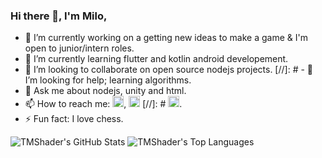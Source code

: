 ### Hi there 👋, I'm Milo,

- 🔭 I’m currently working on a getting new ideas to make a game & I'm open to junior/intern roles.
- 🌱 I’m currently learning flutter and kotlin android developement.
- 👯 I’m looking to collaborate on open source nodejs projects.
[//]: # - 🤔 I’m looking for help; learning algorithms.
- 💬 Ask me about nodejs, unity and html.
- 📫 How to reach me: [<img src='https://cdn.jsdelivr.net/npm/simple-icons@3.0.1/icons/gmail.svg' alt='gmail' height='18'>](mailto:tmshader@tmshader.com), [<img src='https://cdn.jsdelivr.net/npm/simple-icons@3.0.1/icons/twitter.svg' alt='twitter' height='18'>](https://twitter.com/TheTMShader)
[//]: # [<img src='https://cdn.jsdelivr.net/npm/simple-icons@3.0.1/icons/linkedin.svg' alt='LinkedIn' height='18'>](https://linkedin.com/in/daniel-oluojomu).
- ⚡ Fun fact: I love chess.


![TMShader's GitHub Stats](https://github-readme-stats.vercel.app/api?username=TMShader&theme=buefy&show_icons=true&&line_height=40&count_private=true)
![TMShader's Top Languages](https://github-readme-stats.vercel.app/api/top-langs/?username=TMShader&theme=buefy&show_icons=true)
